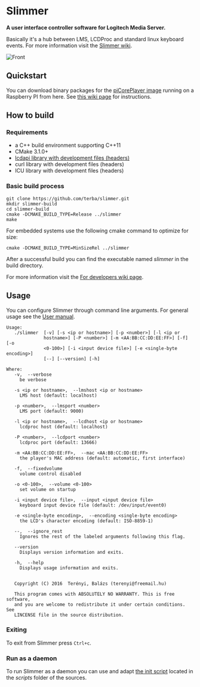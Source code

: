 # Slimmer

**A user interface controller software for Logitech Media Server.**

Basically it's a hub between LMS, LCDProc and standard linux keyboard events. For more information visit the [Slimmer wiki](https://github.com/terba/slimmer/wiki).

![Front](https://github.com/terba/slimmer/wiki/images/front.jpg)

## Quickstart

You can download binary packages for the [piCorePlayer image](https://sites.google.com/site/picoreplayer/home) running on a Raspberry PI from here. See [this wiki page](https://github.com/terba/slimmer/wiki/Building-a-player) for instructions.

## How to build

### Requirements

* a C++ build environment supporting C++11
* CMake 3.1.0+
* [lcdapi library with development files (headers)](https://github.com/spdawson/lcdapi)
* curl library with development files (headers)
* ICU library with development files (headers)

### Basic build process

```
git clone https://github.com/terba/slimmer.git
mkdir slimmer-build
cd slimmer-build
cmake -DCMAKE_BUILD_TYPE=Release ../slimmer
make
```

For embedded systems use the following cmake command to optimize for size:
```
cmake -DCMAKE_BUILD_TYPE=MinSizeRel ../slimmer
```

After a successful build you can find the executable named *slimmer* in the build directory.

For more information visit the [For developers wiki page](https://github.com/terba/slimmer/wiki/For-developers).

## Usage

You can configure Slimmer through command line arguments. For general usage see the [User manual](https://github.com/terba/slimmer/wiki/User-manual).

```
Usage:
   ./slimmer  [-v] [-s <ip or hostname>] [-p <number>] [-l <ip or
              hostname>] [-P <number>] [-m <AA:BB:CC:DD:EE:FF>] [-f] [-o
              <0-100>] [-i <input device file>] [-e <single-byte encoding>]
              [--] [--version] [-h]

Where: 
   -v,  --verbose
     be verbose

   -s <ip or hostname>,  --lmshost <ip or hostname>
     LMS host (default: localhost)

   -p <number>,  --lmsport <number>
     LMS port (default: 9000)

   -l <ip or hostname>,  --lcdhost <ip or hostname>
     lcdproc host (default: localhost)

   -P <number>,  --lcdport <number>
     lcdproc port (default: 13666)

   -m <AA:BB:CC:DD:EE:FF>,  --mac <AA:BB:CC:DD:EE:FF>
     the player's MAC address (default: automatic, first interface)

   -f,  --fixedvolume
     volume control disabled

   -o <0-100>,  --volume <0-100>
     set volume on startup

   -i <input device file>,  --input <input device file>
     keyboard input device file (default: /dev/input/event0)

   -e <single-byte encoding>,  --encoding <single-byte encoding>
     the LCD's character encoding (default: ISO-8859-1)

   --,  --ignore_rest
     Ignores the rest of the labeled arguments following this flag.

   --version
     Displays version information and exits.

   -h,  --help
     Displays usage information and exits.


   Copyright (C) 2016  Terényi, Balázs (terenyi@freemail.hu)

   This program comes with ABSOLUTELY NO WARRANTY. This is free software,
   and you are welcome to redistribute it under certain conditions. See
   LINCENSE file in the source distribution.
```

### Exiting

To exit from Slimmer press `Ctrl+c`.

### Run as a daemon

To run Slimmer as a daemon you can use and adapt [the init script](https://github.com/terba/slimmer/blob/master/scripts/slimmer) located in the *scripts* folder of the sources.
